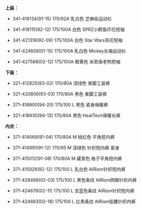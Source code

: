 **上装：**

- 341-416134(91-15) 170/92A 乳白色 芝麻街运动衫

- 341-418115(92-12) 175/100A 白色 SPRZ小鳄鱼印花短袖

- 341-421318(92-09) 175/100A 白色 Star Wars背花短袖

- 341-424608(01-15) 175/100A 乳白色 Mickey长袖运动衫

- 341-427588(02-12) 175/100A 橙黄色 米奇唐老鸭短袖


**下装：**

- 321-412825(83-02) 170/80A 深绿色 束脚工装裤

- 321-420806(93-03) 170/80A 黑色 束脚工装裤

- 371-418800(94-20) 175/100 L 黑色 紧身保暖裤

- 321-418930(94-13) 170/80A 黑色 HeatTech保暖长裤


**内衣：**

- 371-414069(91-04) 170/80A M 桃红色 平角短内裤

- 371-414991(91-12) 170/95 M 深绿色 针织短内裤 紧身

- 371-415012(91-08) 170/80A M 藏青色 格子平角短内裤

- 371-415928(92-12) 175/100 L 乳白色 AIRism针织短内裤

- 371-428468(02-03) 175/100 L 黑色条纹 AIRism网眼针织内裤

- 371-424678(02-11) 175/100 L 宝蓝色条纹 AIRism针织短内裤

- 371-424683(02-18) 175/100 L 红黑条纹 AIRism低腰针织内裤
